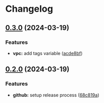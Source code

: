 # Changelog

## [0.3.0](https://github.com/BondAnthony/terraform-modules/compare/v0.2.0...v0.3.0) (2024-03-19)


### Features

* **vpc:** add tags variable ([acde8bf](https://github.com/BondAnthony/terraform-modules/commit/acde8bff6cba2408b8c3f259de8f81dbfea17d65))

## [0.2.0](https://github.com/BondAnthony/terraform-modules/compare/v0.1.0...v0.2.0) (2024-03-19)


### Features

* **github:** setup release process ([68c819a](https://github.com/BondAnthony/terraform-modules/commit/68c819a312f95d1f85853681597bf3b25a4f869f))
